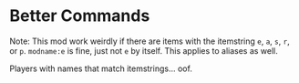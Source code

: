 # Better Commands

Note: This mod work weirdly if there are items with the itemstring `e`, `a`, `s`, `r`, or `p`. `modname:e` is fine, just not `e` by itself. This applies to aliases as well.

Players with names that match itemstrings... oof.